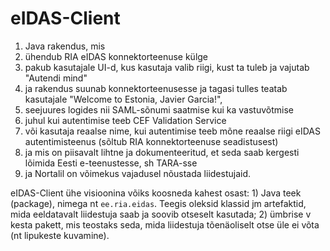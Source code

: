 # eIDAS-Client

1) Java rakendus, mis
2) ühendub RIA eIDAS konnektorteenuse külge
3) pakub kasutajale UI-d, kus kasutaja valib riigi, kust ta tuleb ja vajutab "Autendi mind"
4) ja rakendus suunab konnektorteenusesse ja tagasi tulles teatab kasutajale "Welcome to Estonia, Javier Garcia!",
5) seejuures logides nii SAML-sõnumi saatmise kui ka vastuvõtmise
5) juhul kui autentimise teeb CEF Validation Service
6) või kasutaja reaalse nime, kui autentimise teeb mõne reaalse riigi eIDAS autentimisteenus (sõltub RIA konnektorteenuse seadistusest)
7) ja mis on piisavalt lihtne ja dokumenteeritud, et seda saab kergesti lõimida Eesti e-teenustesse, sh TARA-sse
8) ja Nortalil on võimekus vajadusel nõustada liidestujaid.

eIDAS-Client ühe visioonina võiks koosneda kahest osast: 1) Java teek (package), nimega nt `ee.ria.eidas`. Teegis oleksid klassid jm artefaktid, mida eeldatavalt liidestuja saab ja soovib otseselt kasutada; 2) ümbrise v kesta pakett, mis teostaks seda, mida liidestuja tõenäoliselt otse üle ei võta (nt lipukeste kuvamine).

